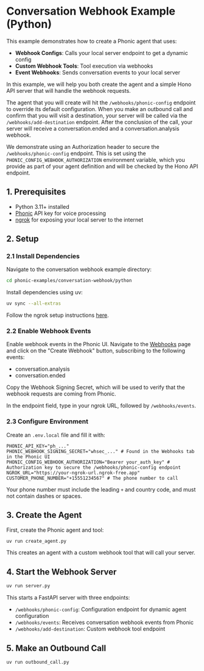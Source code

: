 # Conversation Webhook Example (Python)

This example demonstrates how to create a Phonic agent that uses:

- **Webhook Configs**: Calls your local server endpoint to get a dynamic config
- **Custom Webhook Tools**: Tool execution via webhooks
- **Event Webhooks**: Sends conversation events to your local server

In this example, we will help you both create the agent and a simple Hono API server that will handle the webhook requests.

The agent that you will create will hit the `/webhooks/phonic-config` endpoint to override its default configuration. When you make an outbound call and confirm that you will visit a destination, your server will be called via the `/webhooks/add-destination` endpoint. After the conclusion of the call, your server will receive a conversation.ended and a conversation.analysis webhook.

We demonstrate using an Authorization header to secure the `/webhooks/phonic-config` endpoint. This is set using the `PHONIC_CONFIG_WEBHOOK_AUTHORIZATION` environment variable, which you provide as part of your agent definition and will be checked by the Hono API endpoint.

## 1. Prerequisites

- Python 3.11+ installed
- [Phonic](https://phonic.co) API key for voice processing
- [ngrok](https://ngrok.com) for exposing your local server to the internet

## 2. Setup

### 2.1 Install Dependencies

Navigate to the conversation webhook example directory:
```bash
cd phonic-examples/conversation-webhook/python
```

Install dependencies using uv:
```bash
uv sync --all-extras
```

Follow the ngrok setup instructions [here](https://github.com/Phonic-Co/phonic-examples/blob/main/ngrok_tunneling.md).

### 2.2 Enable Webhook Events

Enable webhook events in the Phonic UI. Navigate to the [Webhooks](https://phonic.co/webhooks) page and click on the "Create Webhook" button, subscribing to the following events:

- conversation.analysis
- conversation.ended

Copy the Webhook Signing Secret, which will be used to verify that the webhook requests are coming from Phonic.

In the endpoint field, type in your ngrok URL, followed by `/webhooks/events`.

### 2.3 Configure Environment

Create an `.env.local` file and fill it with:
```dotenv
PHONIC_API_KEY="ph_..."
PHONIC_WEBHOOK_SIGNING_SECRET="whsec_..." # Found in the Webhooks tab in the Phonic UI
PHONIC_CONFIG_WEBHOOK_AUTHORIZATION="Bearer your_auth_key" # Authorization key to secure the /webhooks/phonic-config endpoint
NGROK_URL="https://your-ngrok-url.ngrok-free.app"
CUSTOMER_PHONE_NUMBER="+15551234567" # The phone number to call
```
Your phone number must include the leading `+` and country code, and must not contain dashes or spaces.

## 3. Create the Agent

First, create the Phonic agent and tool:
```bash
uv run create_agent.py
```

This creates an agent with a custom webhook tool that will call your server.

## 4. Start the Webhook Server

```bash
uv run server.py
```

This starts a FastAPI server with three endpoints:

- `/webhooks/phonic-config`: Configuration endpoint for dynamic agent configuration
- `/webhooks/events`: Receives conversation webhook events from Phonic
- `/webhooks/add-destination`: Custom webhook tool endpoint

## 5. Make an Outbound Call

```bash
uv run outbound_call.py
```
